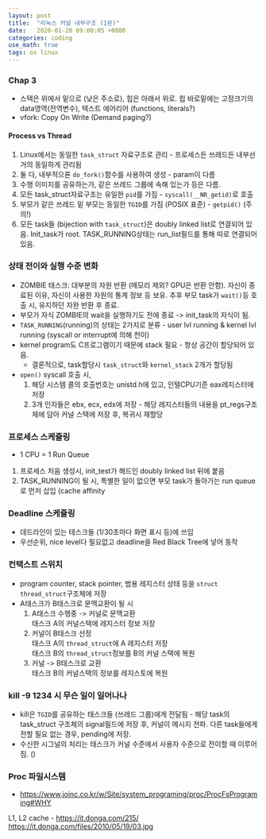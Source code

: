 ```yaml
---
layout: post
title:  "리눅스 커널 내부구조 (1판)"
date:   2020-01-20 09:00:05 +0800
categories: coding
use_math: true
tags: os linux
---
```



### Chap 3
* 스택은 위에서 밑으로 (낮은 주소로), 힙은 아래서 위로. 힙 바로밑에는 고정크기의 data영역(전역변수), 텍스트 에어리어 (functions, literals?)
* vfork: Copy On Write (Demand paging?)
  
#### Process vs Thread
1. Linux에서는 동일한 `task_struct` 자료구조로 관리 - 프로세스든 쓰레드든 내부선 거의 동일하게 관리됨
2. 둘 다, 내부적으론 `do_fork()`함수를 사용하여 생성 - param이 다름
3. 수행 이미지를 공유하는가, 같은 쓰레드 그룹에 속해 있는가 등은 다름.
4. 모든 task_struct자료구조는 유일한 `pid`를 가짐 - `syscall(__NR_getid)`로 호출
5. 부모가 같은 쓰레드 밑 부모는 동일한 `TGID`를 가짐 (POSIX 표준) - `getpid()` (주의!)
6. 모든 task들 (bijection with `task_struct`)은 doubly linked list로 연결되어 있음. Init_task가 root. TASK_RUNNING상태는 run_list필드를 통해 따로 연결되어 있음.

### 상태 전이와 실행 수준 변화
* ZOMBIE 태스크: 대부분의 자원 반환 (메모리 제외? GPU은 반환 안함). 자신이 종료된 이유, 자신이 사용한 자원의 통계 정보 등 보유. 추후 부모 task가 `wait()`등 호출 시, 유지하던 자완 반환 후 종료.
* 부모가 자식 ZOMBIE의 wait을 실행하기도 전에 종료 -> init_task의 자식이 됨. 
* `TASK_RUNNING`(running)의 상태는 2가지로 분류 - user lvl running & kernel lvl running (syscall or interrupt에 의해 천이)
* kernel program도 C프로그램이기 때문에 stack 필요 - 항상 공간이 할당되어 있음.
  * 결론적으로, task할당시 `task_struct`와 `kernel_stack` 2개가 할당됨
* `open()` syscall 호출 시,
    1. 해당 시스템 콜의 호출번호는 unistd.h에 있고, 인텔CPU기준 eax레지스터에 저장
    2. 3개 인자들은 ebx, ecx, edx에 저장 - 해당 레지스터들의 내용을 pt_regs구조체에 담아 커널 스택에 저장 후, 복귀시 재할당

### 프로세스 스케쥴링
* 1 CPU = 1 Run Queue

1. 프로세스 처음 생성시, init_test가 해드인 doubly linked list 뒤에 붙음
2. TASK_RUNNING이 될 시, 특별한 일이 없으면 부모 task가 돌아가는 run queue로 먼저 삽입 (cache affinity

### Deadline 스케쥴링
- 데드라인이 있는 테스크들 (1/30초마다 화면 표시 등)에 쓰임
- 우선순위, nice level다 필요없고 deadline을 Red Black Tree에 넣어 동작


### 컨택스트 스위치
- program counter, stack pointer, 범용 레지스터 상태 등을 `struct thread_struct`구조체에 저장
- A태스크가 B태스크로 문맥교환이 될 시
    1. A태스크 수행중 -> 커널로 문맥교환  
    태스크 A의 커널스택에 레지스터 정보 저장
    2. 커널이 B태스크 선정  
    태스크 A의 `thread_struct`에 A 레지스터 저장  
    태스크 B의 `thread_struct`정보를 B의 커널 스택에 복원
    3. 커널 -> B태스크로 교환  
    태스크 B의 커널스택의 정보를 레지스토에 복원

### kill -9 1234 시 무슨 일이 일어나나
* kill은 `TGID`를 공유하는 태스크들 (쓰레드 그룹)에게 전달됨 - 해당 task의 task_struct 구조체의 signal필드에 저장 후, 커널이 메시지 전파. 다른 task들에게 전할 필요 없는 경우, pending에 저장.
* 수신한 시그널의 처리는 태스크가 커널 수준에서 사용자 수준으로 전이할 때 이루어짐. ()

### Proc 파일시스템
* https://www.joinc.co.kr/w/Site/system_programing/proc/ProcFsPrograming#WHY


L1, L2 cache - https://it.donga.com/215/
https://it.donga.com/files/2010/05/19/03.jpg